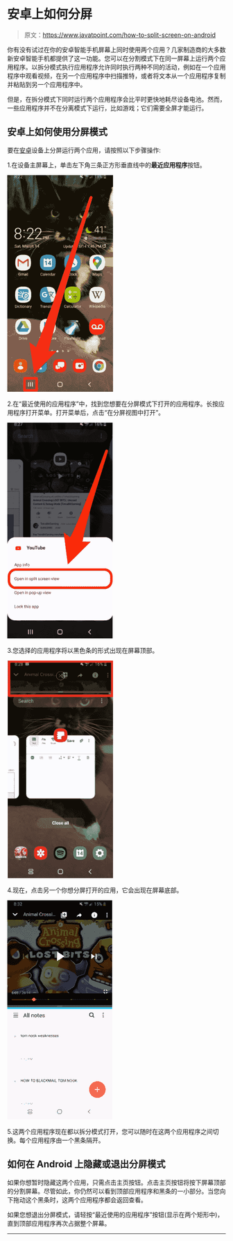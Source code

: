 # 安卓上如何分屏

> 原文：<https://www.javatpoint.com/how-to-split-screen-on-android>

你有没有试过在你的安卓智能手机屏幕上同时使用两个应用？几家制造商的大多数新安卓智能手机都提供了这一功能。您可以在分割模式下在同一屏幕上运行两个应用程序。以拆分模式执行应用程序允许同时执行两种不同的活动，例如在一个应用程序中观看视频，在另一个应用程序中扫描推特，或者将文本从一个应用程序复制并粘贴到另一个应用程序中。

但是，在拆分模式下同时运行两个应用程序会比平时更快地耗尽设备电池。然而，一些应用程序并不在分离模式下运行，比如游戏；它们需要全屏才能运行。

## 安卓上如何使用分屏模式

要在[安卓](https://www.javatpoint.com/android-tutorial)设备上分屏运行两个应用，请按照以下步骤操作:

1.在设备主屏幕上，单击左下角三条正方形垂直线中的**最近应用程序**按钮。

![How to split screen on Android](img/fd969cb511b76a528346cc6c914d895e.png)

2.在“最近使用的应用程序”中，找到您想要在分屏模式下打开的应用程序。长按应用程序打开菜单。打开菜单后，点击“在分屏视图中打开”。

![How to split screen on Android](img/0f6a58973b956cb88590b0485838f5df.png)

3.您选择的应用程序将以黑色条的形式出现在屏幕顶部。

![How to split screen on Android](img/aa2312fe05d6bce2154bd81f21fb0b5e.png)

4.现在，点击另一个你想分屏打开的应用，它会出现在屏幕底部。

![How to split screen on Android](img/bcf02d4c9b8dea52dcc1c7b2bf3f7bff.png)

5.这两个应用程序现在都以拆分模式打开，您可以随时在这两个应用程序之间切换。每个应用程序由一个黑条隔开。

## 如何在 Android 上隐藏或退出分屏模式

如果你想暂时隐藏这两个应用，只需点击主页按钮。点击主页按钮将按下屏幕顶部的分割屏幕。尽管如此，你仍然可以看到顶部应用程序和黑条的一小部分。当您向下拖动这个黑条时，这两个应用程序都会返回查看。

如果您想退出分屏模式，请轻按“最近使用的应用程序”按钮(显示在两个矩形中)，直到顶部应用程序再次占据整个屏幕。

* * *